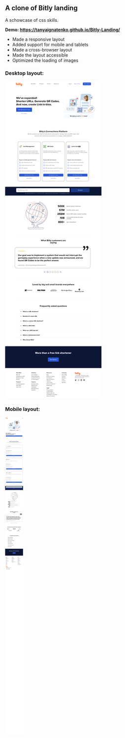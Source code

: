 ## A clone of Bitly landing

A schowcase of css skills.

**Demo: https://tanyaignatenko.github.io/Bitly-Landing/**

- Made a responsive layout 
- Added support for mobile and tablets
- Made a cross-browser layout 
- Made the layout accessible
- Optimized the loading of images

### Desktop layout:
![Desktop layout](img/desktop-layout.png)
### Mobile layout:
![Mobile layout](img/mobile-layout.png)
